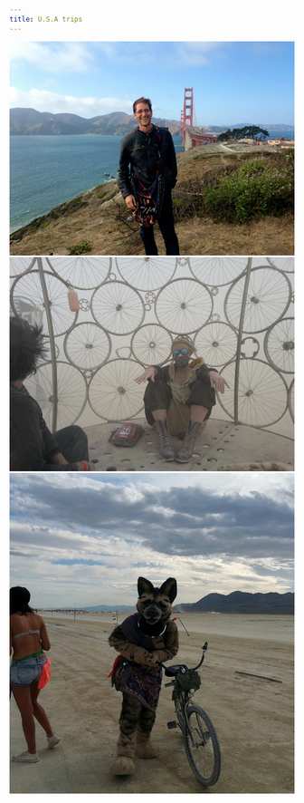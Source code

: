 ```yaml
---
title: U.S.A trips
---
```


![U.S.A](assets/img/travel/proj-7/img1.jpg)
![U.S.A](assets/img/travel/proj-7/img2.jpg)
![U.S.A](assets/img/travel/proj-7/img3.jpg)
